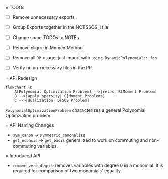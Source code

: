 = TODOs
- [ ] Remove unnecessary exports
- [ ] Group Exports together in the NCTSSOS.jl file
- [ ] Change some TODOs to NOTEs
- [ ] Remove clique in MomentMethod
- [ ] Remove all `DP` usage, just import with `using DynamicPolynomials: foo`

- [ ] Verify no un-necessary files in the PR

= API Redesign

```mermaid
flowchart TD
    A[Polynomial Optimization Problem] -->|relax| B[Moment Problem]
    B -->|apply sparsity| C[Moment Problems]
    C -->|dualization| D[SOS Problem]
```

`PolynomialOptimizationProblem` characterizes a general Polynomial Optimziation problem.


= API Naming Changes

- `sym_canon` -> `symmetric_canonalize`
- `get_ncbasis` -> `get_basis` generalized to work on commuting and non-commuting variables.

= Introduced API

-  `remove_zero_degree` removes variables with degree $0$ in a monomial. It is
required for comparison of two monomials' equality.


